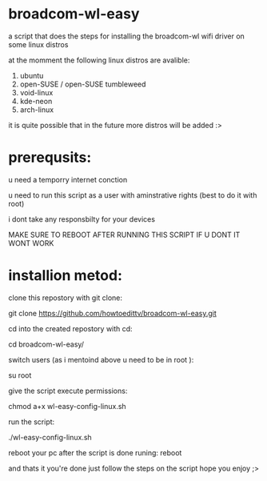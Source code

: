 # broadcom-wl-easy


a script that does the steps for installing the broadcom-wl wifi driver on some linux distros

at the momment the following linux distros are avalible:

1) ubuntu
2) open-SUSE / open-SUSE tumbleweed
3) void-linux
4) kde-neon
5) arch-linux

it is quite possible that in the future more distros will be added :>

# prerequsits:

u need a temporry internet conction


u need to run this script as a user with aminstrative rights (best to do it with root)


i dont take any responsbilty for your devices


MAKE SURE TO REBOOT AFTER RUNNING THIS SCRIPT IF U DONT IT WONT WORK 

# installion metod:

clone this repostory with git clone:


git clone https://github.com/howtoedittv/broadcom-wl-easy.git


cd into the created repostory with cd:


cd broadcom-wl-easy/


switch users (as i mentoind above u need to be in root ):


su root


give the script execute permissions:


chmod a+x wl-easy-config-linux.sh


run the script:

./wl-easy-config-linux.sh



reboot your pc after the script is done runing:
reboot


and thats it you're done just follow the steps on the script
hope you enjoy ;>
